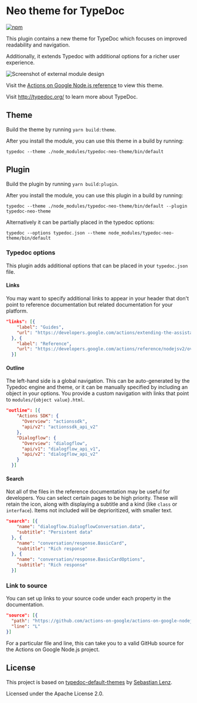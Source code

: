 # Neo theme for TypeDoc

[![npm](https://img.shields.io/npm/v/typedoc-neo-theme.svg)](https://www.npmjs.com/package/typedoc-neo-theme)

This plugin contains a new theme for TypeDoc which focuses on improved readability and navigation.

Additionally, it extends Typedoc with additional options for a richer user experience.

![Screenshot of external module design](./resources/screenshot-dialogflow.png)

Visit the [Actions on Google Node.js reference](https://actions-on-google.github.io/actions-on-google-nodejs)
to view this theme.

Visit http://typedoc.org/ to learn more about TypeDoc.

## Theme

Build the theme by running `yarn build:theme`.

After you install the module, you can use this theme in a build by running:

`typedoc --theme ./node_modules/typedoc-neo-theme/bin/default`

## Plugin

Build the plugin by running `yarn build:plugin`.

After you install the module, you can use this plugin in a build by running:

`typedoc --theme ./node_modules/typedoc-neo-theme/bin/default --plugin typedoc-neo-theme`

Alternatively it can be partially placed in the typedoc options:

`typedoc --options typedoc.json --theme node_modules/typedoc-neo-theme/bin/default`

### Typedoc options
This plugin adds additional options that can be placed in your `typedoc.json` file.

#### Links
You may want to specify additional links to appear in your header that don't point to
reference documentation but related documentation for your platform.

```json
"links": [{
    "label": "Guides",
    "url": "https://developers.google.com/actions/extending-the-assistant"
  }, {
    "label": "Reference",
    "url": "https://developers.google.com/actions/reference/nodejsv2/overview"
  }]
```

#### Outline
The left-hand side is a global navigation. This can be auto-generated by the Typedoc engine and
theme, or it can be manually specified by including an object in your options. You provide a custom
navigation with links that point to `modules/{object value}.html`.

```json
"outline": [{
    "Actions SDK": {
      "Overview": "actionssdk",
      "api/v2": "actionssdk_api_v2"
    },
    "Dialogflow": {
      "Overview": "dialogflow",
      "api/v1": "dialogflow_api_v1",
      "api/v2": "dialogflow_api_v2"
    }
  }]
```

#### Search
Not all of the files in the reference documentation may be useful for developers. You can select
certain pages to be high priority. These will retain the icon, along with displaying a subtitle and
a kind (like `class` or `interface`). Items not included will be deprioritized, with smaller text.

```json
"search": [{
    "name": "dialogflow.DialogflowConversation.data",
    "subtitle": "Persistent data"
  }, {
    "name": "conversation/response.BasicCard",
    "subtitle": "Rich response"
  }, {
    "name": "conversation/response.BasicCardOptions",
    "subtitle": "Rich response"
  }]
```

### Link to source
You can set up links to your source code under each property in the documentation.

```json
"source": [{
  "path": "https://github.com/actions-on-google/actions-on-google-nodejs/blob/master/src/",
  "line": "L"
}]
```

For a particular file and line, this can take you to a valid GitHub source for the
Actions on Google Node.js project.

## License

This project is based on [typedoc-default-themes](https://github.com/TypeStrong/typedoc-default-themes/) by
[Sebastian Lenz](http://www.sebastian-lenz.de).


Licensed under the Apache License 2.0.
